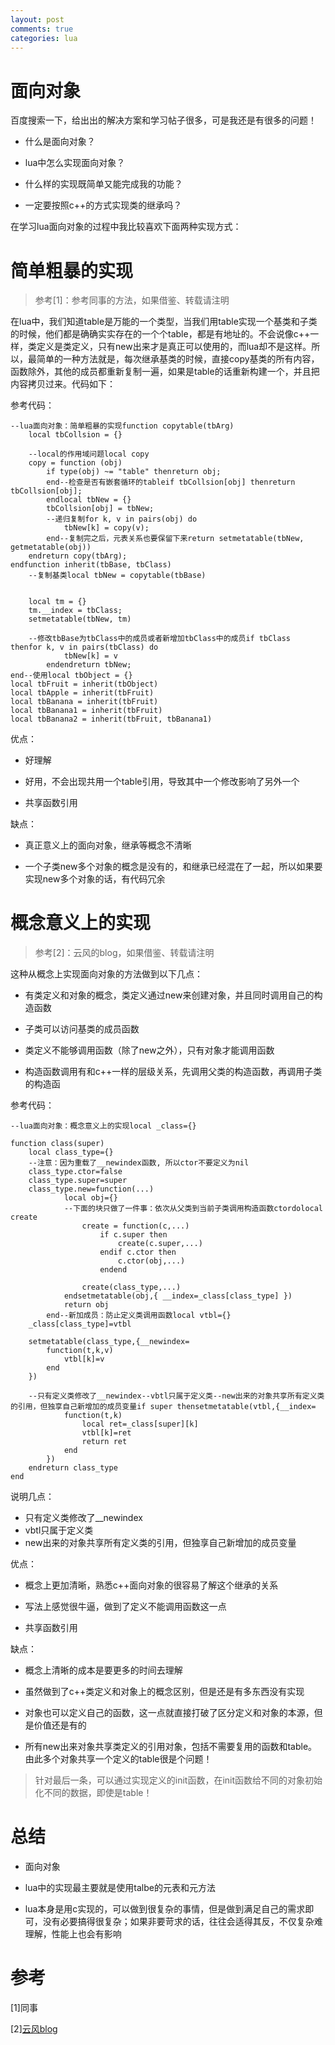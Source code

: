 ```yaml
---
layout: post
comments: true
categories: lua
---
```


# 面向对象

百度搜索一下，给出出的解决方案和学习帖子很多，可是我还是有很多的问题！

* 什么是面向对象？

* lua中怎么实现面向对象？

* 什么样的实现既简单又能完成我的功能？

* 一定要按照c++的方式实现类的继承吗？



在学习lua面向对象的过程中我比较喜欢下面两种实现方式：



# 简单粗暴的实现

> 参考[1]：参考同事的方法，如果借鉴、转载请注明



在lua中，我们知道table是万能的一个类型，当我们用table实现一个基类和子类的时候，他们都是确确实实存在的一个个table，都是有地址的。不会说像c++一样，类定义是类定义，只有new出来才是真正可以使用的，而lua却不是这样。所以，最简单的一种方法就是，每次继承基类的时候，直接copy基类的所有内容，函数除外，其他的成员都重新复制一遍，如果是table的话重新构建一个，并且把内容拷贝过来。代码如下：

参考代码：

	--lua面向对象：简单粗暴的实现function copytable(tbArg)
	    local tbCollsion = {}
	    
	    --local的作用域问题local copy    
	    copy = function (obj)
	        if type(obj) ~= "table" thenreturn obj;
	        end--检查是否有嵌套循环的tableif tbCollsion[obj] thenreturn tbCollsion[obj];
	        endlocal tbNew = {}
	        tbCollsion[obj] = tbNew;
	        --递归复制for k, v in pairs(obj) do
	            tbNew[k] = copy(v);
	        end--复制完之后，元表关系也要保留下来return setmetatable(tbNew, getmetatable(obj))
	    endreturn copy(tbArg);
	endfunction inherit(tbBase, tbClass)
	    --复制基类local tbNew = copytable(tbBase)
	    
	    
	    local tm = {}
	    tm.__index = tbClass;
	    setmetatable(tbNew, tm)
	    
	    --修改tbBase为tbClass中的成员或者新增加tbClass中的成员if tbClass thenfor k, v in pairs(tbClass) do
	            tbNew[k] = v
	        endendreturn tbNew;
	end--使用local tbObject = {}
	local tbFruit = inherit(tbObject)
	local tbApple = inherit(tbFruit)
	local tbBanana = inherit(tbFruit)
	local tbBanana1 = inherit(tbFruit)
	local tbBanana2 = inherit(tbFruit, tbBanana1)

优点：

* 好理解

* 好用，不会出现共用一个table引用，导致其中一个修改影响了另外一个

* 共享函数引用

缺点：

* 真正意义上的面向对象，继承等概念不清晰

* 一个子类new多个对象的概念是没有的，和继承已经混在了一起，所以如果要实现new多个对象的话，有代码冗余

 

# 概念意义上的实现

> 参考[2]：云风的blog，如果借鉴、转载请注明



这种从概念上实现面向对象的方法做到以下几点：

* 有类定义和对象的概念，类定义通过new来创建对象，并且同时调用自己的构造函数

* 子类可以访问基类的成员函数

* 类定义不能够调用函数（除了new之外），只有对象才能调用函数

* 构造函数调用有和c++一样的层级关系，先调用父类的构造函数，再调用子类的构造函

参考代码：

	--lua面向对象：概念意义上的实现local _class={}
	 
	function class(super)
	    local class_type={}
	    --注意：因为重载了__newindex函数, 所以ctor不要定义为nil
	    class_type.ctor=false
	    class_type.super=super
	    class_type.new=function(...) 
	            local obj={}
	            --下面的块只做了一件事：依次从父类到当前子类调用构造函数ctordolocal create
	                create = function(c,...)
	                    if c.super then
	                        create(c.super,...)
	                    endif c.ctor then
	                        c.ctor(obj,...)
	                    endend
	 
	                create(class_type,...)
	            endsetmetatable(obj,{ __index=_class[class_type] })
	            return obj
	        end--新加成员：防止定义类调用函数local vtbl={}
	    _class[class_type]=vtbl
	 
	    setmetatable(class_type,{__newindex=
	        function(t,k,v)
	            vtbl[k]=v
	        end
	    })
	 
	    --只有定义类修改了__newindex--vbtl只属于定义类--new出来的对象共享所有定义类的引用，但独享自己新增加的成员变量if super thensetmetatable(vtbl,{__index=
	            function(t,k)
	                local ret=_class[super][k]
	                vtbl[k]=ret
	                return ret
	            end
	        })
	    endreturn class_type
	end


说明几点：

* 只有定义类修改了__newindex
* vbtl只属于定义类
* new出来的对象共享所有定义类的引用，但独享自己新增加的成员变量



优点：



* 概念上更加清晰，熟悉c++面向对象的很容易了解这个继承的关系

* 写法上感觉很牛逼，做到了定义不能调用函数这一点

* 共享函数引用



缺点：



* 概念上清晰的成本是要更多的时间去理解

* 虽然做到了c++类定义和对象上的概念区别，但是还是有多东西没有实现

* 对象也可以定义自己的函数，这一点就直接打破了区分定义和对象的本源，但是价值还是有的

* 所有new出来对象共享类定义的引用对象，包括不需要复用的函数和table。由此多个对象共享一个定义的table很是个问题！

> 针对最后一条，可以通过实现定义的init函数，在init函数给不同的对象初始化不同的数据，即使是table！



# 总结

* 面向对象

* lua中的实现最主要就是使用talbe的元表和元方法

* lua本身是用c实现的，可以做到很复杂的事情，但是做到满足自己的需求即可，没有必要搞得很复杂；如果非要苛求的话，往往会适得其反，不仅复杂难理解，性能上也会有影响



# 参考

[1]同事

[2][云风blog](http://blog.codingnow.com/cloud/LuaOO)